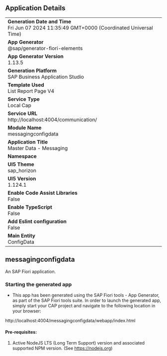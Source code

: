 ## Application Details
|               |
| ------------- |
|**Generation Date and Time**<br>Fri Jun 07 2024 11:35:49 GMT+0000 (Coordinated Universal Time)|
|**App Generator**<br>@sap/generator-fiori-elements|
|**App Generator Version**<br>1.13.5|
|**Generation Platform**<br>SAP Business Application Studio|
|**Template Used**<br>List Report Page V4|
|**Service Type**<br>Local Cap|
|**Service URL**<br>http://localhost:4004/communication/
|**Module Name**<br>messagingconfigdata|
|**Application Title**<br>Master Data - Messaging|
|**Namespace**<br>|
|**UI5 Theme**<br>sap_horizon|
|**UI5 Version**<br>1.124.1|
|**Enable Code Assist Libraries**<br>False|
|**Enable TypeScript**<br>False|
|**Add Eslint configuration**<br>False|
|**Main Entity**<br>ConfigData|

## messagingconfigdata

An SAP Fiori application.

### Starting the generated app

-   This app has been generated using the SAP Fiori tools - App Generator, as part of the SAP Fiori tools suite.  In order to launch the generated app, simply start your CAP project and navigate to the following location in your browser:

http://localhost:4004/messagingconfigdata/webapp/index.html

#### Pre-requisites:

1. Active NodeJS LTS (Long Term Support) version and associated supported NPM version.  (See https://nodejs.org)


